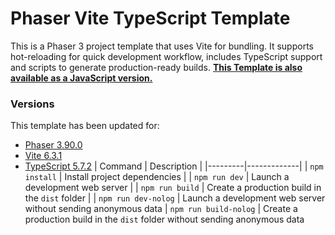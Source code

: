 

# Phaser Vite TypeScript Template
This is a Phaser 3 project template that uses Vite for bundling. It supports hot-reloading for quick development workflow, includes TypeScript support and scripts to generate production-ready builds.
**[This Template is also available as a JavaScript version.](https://github.com/phaserjs/template-vite)**
### Versions
This template has been updated for:
- [Phaser 3.90.0](https://github.com/phaserjs/phaser)
- [Vite 6.3.1](https://github.com/vitejs/vite)
- [TypeScript 5.7.2](https://github.com/microsoft/TypeScript)
| Command | Description |
|---------|-------------|
| `npm install` | Install project dependencies |
| `npm run dev` | Launch a development web server |
| `npm run build` | Create a production build in the `dist` folder |
| `npm run dev-nolog` | Launch a development web server without sending anonymous data
| `npm run build-nolog` | Create a production build in the `dist` folder without sending anonymous data